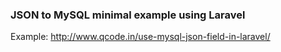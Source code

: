 ### JSON to MySQL minimal example using Laravel
Example: http://www.qcode.in/use-mysql-json-field-in-laravel/
